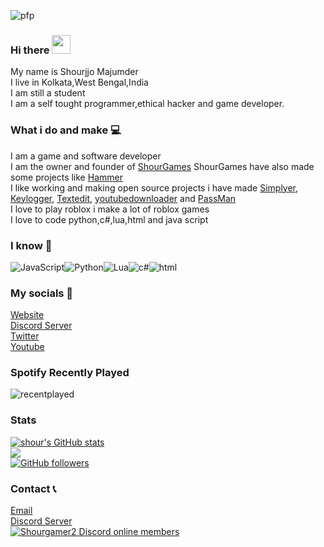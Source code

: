 ![ pfp](https://shourgamer2.tk/assets/images/img-home.jpg "pfp") <br>
### Hi there  <img src="https://github.com/shourgamer2/shourgamer2/blob/main/wave.gif?raw=true" width="30px">
My name is Shourjjo Majumder <br>
I live in Kolkata,West Bengal,India <br>
I am still a student <br>
I am a self tought programmer,ethical hacker and game developer.
### What i do and make 💻
I am a game and software developer <br>
I am the owner and founder of <a href="https://github.com/ShourGames">ShourGames</a> ShourGames have also made some projects like <a href="https://github.com/HammerDiscordBot">Hammer</a> <br>
I like working and making open source projects i have made <a href="https://github.com/shourgamer2/simplyer">Simplyer</a>, [Keylogger](https://github.com/shourgamer2/keylogger), [Textedit](https://github.com/shourgamer2/textedit), [youtubedownloader](https://github.com/shourgamer2/youtubedownloader) and [PassMan](https://github.com/shourgamer2/PassMan)<br>
I love to play roblox i make a lot of roblox games <br>
I love to code python,c#,lua,html and java script
### I know 📖
<div style="display: flex;">
 
  <img alt="JavaScript" src="https://img.shields.io/badge/javascript%20-%23323330.svg?&style=for-the-badge&logo=javascript&logoColor=%23F7DF1E"/>
  <img alt="Python" src="https://img.shields.io/badge/python%20-%2314354C.svg?&style=for-the-badge&logo=python&logoColor=white"/>
 <img alt="Lua" src="https://img.shields.io/badge/lua-%232C2D72.svg?style=for-the-badge&logo=lua&logoColor=white"/>
  <img alt="c#" src="https://img.shields.io/badge/c%23-%23239120.svg?style=for-the-badge&logo=c-sharp&logoColor=white"/>
   <img alt="html" src="https://img.shields.io/badge/html5-%23E34F26.svg?style=for-the-badge&logo=html5&logoColor=white"/>

</div>

### My socials  📱 
<a href="https://shourgamer2.tk/">Website</a> <br>
<a href="https://discord.gg/4Ekyvrkyxn" title="" class="link-like-text">Discord Server</a> <br>
<a href="https://twitter.com/shourgamer2">Twitter</a> <br>
<a href="https://www.youtube.com/channel/UCPMpIlMTa3hC0NjYQUKXAeA" title="" class="link-like-text">Youtube</a>

### Spotify Recently Played
![recentplayed](https://spotify-recently-played-readme.vercel.app/api?user=5sw09fxmye16ruwu5ovjfpy85)

### Stats
[![shour's GitHub stats](https://github-readme-stats.vercel.app/api?username=shourgamer2)](https://github.com/shourgamer2/shourgamer2) <br>
![](https://komarev.com/ghpvc/?username=shourgamer2) <br>
[![GitHub followers](https://img.shields.io/github/followers/shourgamer2.svg?style=social&label=Follow&maxAge=2592000)](https://github.com/shourgamer2?tab=followers)

### Contact 📞
<a href = "mailto: contact@shourgamer2.tk">Email</a> <br>
<a href="https://discord.gg/4Ekyvrkyxn" title="" class="link-like-text">Discord Server</a> <br>
[![Shourgamer2 Discord online members](https://badgen.net/discord/online-members/4Ekyvrkyxn)](https://discord.gg/4Ekyvrkyxn)

